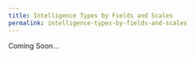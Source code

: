 ```yaml
---
title: Intelligence Types by Fields and Scales
permalink: intelligence-types-by-fields-and-scales
---
```


Coming Soon...
